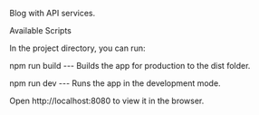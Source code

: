 Blog with API services.

Available Scripts

In the project directory, you can run:

npm run build --- Builds the app for production to the dist folder.

npm run dev --- Runs the app in the development mode.

Open http://localhost:8080 to view it in the browser.



